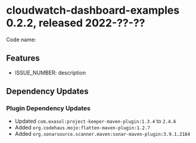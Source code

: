 # cloudwatch-dashboard-examples 0.2.2, released 2022-??-??

Code name:

## Features

* ISSUE_NUMBER: description
## Dependency Updates

### Plugin Dependency Updates

* Updated `com.exasol:project-keeper-maven-plugin:1.3.4` to `2.4.6`
* Added `org.codehaus.mojo:flatten-maven-plugin:1.2.7`
* Added `org.sonarsource.scanner.maven:sonar-maven-plugin:3.9.1.2184`

